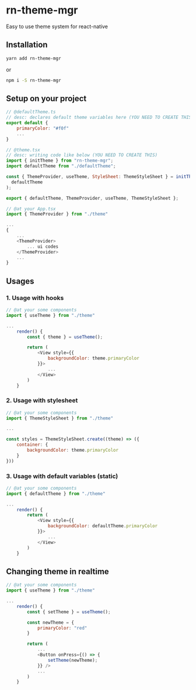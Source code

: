 # rn-theme-mgr

Easy to use theme system for react-native

## Installation

```bash
yarn add rn-theme-mgr
```

or

```bash
npm i -S rn-theme-mgr
```

## Setup on your project

```javascript
// @defaultTheme.ts
// desc: declares default theme variables here (YOU NEED TO CREATE THIS)
export default {
    primaryColor: "#f0f"
    ...
}

// @theme.tsx
// desc: writing code like below (YOU NEED TO CREATE THIS)
import { initTheme } from "rn-theme-mgr";
import defaultTheme from "./defaultTheme";

const { ThemeProvider, useTheme, StyleSheet: ThemeStyleSheet } = initTheme(
  defaultTheme
);

export { defaultTheme, ThemeProvider, useTheme, ThemeStyleSheet };

// @at your App.tsx
import { ThemeProvider } from "./theme"

...
{
    ...
    <ThemeProvider>
        ... ui codes
    </ThemeProvider>
    ...
}


```

## Usages

### 1. Usage with hooks

```javascript
// @at your some components
import { useTheme } from "./theme"

...
    render() {
        const { theme } = useTheme();

        return (
            <View style={{
                backgroundColor: theme.primaryColor
            }}>
                ...
            </View>
        )
    }
```

### 2. Usage with stylesheet

```javascript
// @at your some components
import { ThemeStyleSheet } from "./theme"

...

const styles = ThemeStyleSheet.create((theme) => ({
    container: {
        backgroundColor: theme.primaryColor
    }
}))

```

### 3. Usage with default variables (static)

```javascript
// @at your some components
import { defaultTheme } from "./theme"

...
    render() {
        return (
            <View style={{
                backgroundColor: defaultTheme.primaryColor
            }}>
                ...
            </View>
        )
    }

```

## Changing theme in realtime

```javascript
// @at your some components
import { useTheme } from "./theme"

...
    render() {
        const { setTheme } = useTheme();

        const newTheme = {
            primaryColor: "red"
        }

        return (
            ...
            <Button onPress={() => {
                setTheme(newTheme);
            }} />
            ...
        )
    }
```
